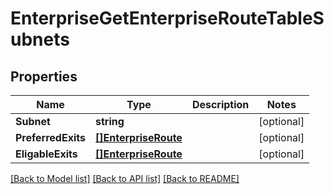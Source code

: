 # EnterpriseGetEnterpriseRouteTableSubnets

## Properties

Name | Type | Description | Notes
------------ | ------------- | ------------- | -------------
**Subnet** | **string** |  | [optional] 
**PreferredExits** | [**[]EnterpriseRoute**](enterprise_route.md) |  | [optional] 
**EligableExits** | [**[]EnterpriseRoute**](enterprise_route.md) |  | [optional] 

[[Back to Model list]](../README.md#documentation-for-models) [[Back to API list]](../README.md#documentation-for-api-endpoints) [[Back to README]](../README.md)



